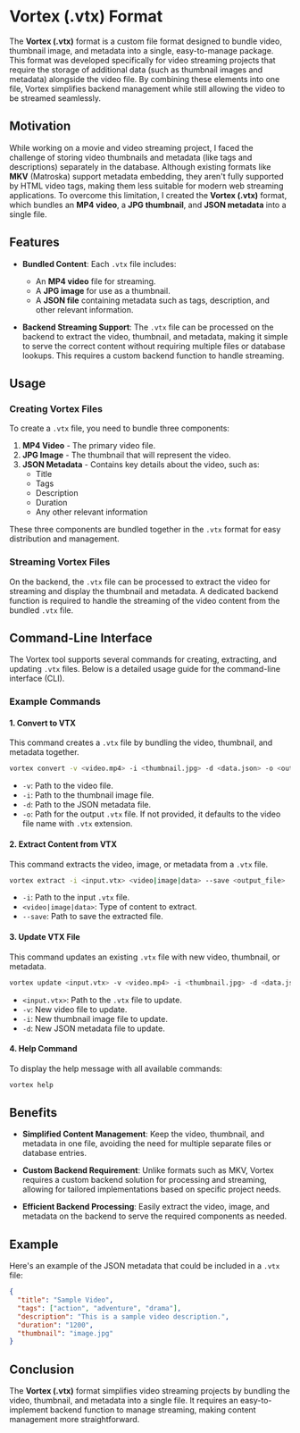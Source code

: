 # Vortex (.vtx) Format

The **Vortex (.vtx)** format is a custom file format designed to bundle video, thumbnail image, and metadata into a single, easy-to-manage package. This format was developed specifically for video streaming projects that require the storage of additional data (such as thumbnail images and metadata) alongside the video file. By combining these elements into one file, Vortex simplifies backend management while still allowing the video to be streamed seamlessly.

## Motivation

While working on a movie and video streaming project, I faced the challenge of storing video thumbnails and metadata (like tags and descriptions) separately in the database. Although existing formats like **MKV** (Matroska) support metadata embedding, they aren't fully supported by HTML video tags, making them less suitable for modern web streaming applications. To overcome this limitation, I created the **Vortex (.vtx)** format, which bundles an **MP4 video**, a **JPG thumbnail**, and **JSON metadata** into a single file.

## Features

- **Bundled Content**: Each `.vtx` file includes:
  - An **MP4 video** file for streaming.
  - A **JPG image** for use as a thumbnail.
  - A **JSON file** containing metadata such as tags, description, and other relevant information.
  
- **Backend Streaming Support**: The `.vtx` file can be processed on the backend to extract the video, thumbnail, and metadata, making it simple to serve the correct content without requiring multiple files or database lookups. This requires a custom backend function to handle streaming.

## Usage

### Creating Vortex Files

To create a `.vtx` file, you need to bundle three components:

1. **MP4 Video** - The primary video file.
2. **JPG Image** - The thumbnail that will represent the video.
3. **JSON Metadata** - Contains key details about the video, such as:
   - Title
   - Tags
   - Description
   - Duration
   - Any other relevant information

These three components are bundled together in the `.vtx` format for easy distribution and management.

### Streaming Vortex Files

On the backend, the `.vtx` file can be processed to extract the video for streaming and display the thumbnail and metadata. A dedicated backend function is required to handle the streaming of the video content from the bundled `.vtx` file.

## Command-Line Interface

The Vortex tool supports several commands for creating, extracting, and updating `.vtx` files. Below is a detailed usage guide for the command-line interface (CLI).

### Example Commands

#### 1. Convert to VTX

This command creates a `.vtx` file by bundling the video, thumbnail, and metadata together.

```bash
vortex convert -v <video.mp4> -i <thumbnail.jpg> -d <data.json> -o <output.vtx>
```

- `-v`: Path to the video file.
- `-i`: Path to the thumbnail image file.
- `-d`: Path to the JSON metadata file.
- `-o`: Path for the output `.vtx` file. If not provided, it defaults to the video file name with `.vtx` extension.

#### 2. Extract Content from VTX

This command extracts the video, image, or metadata from a `.vtx` file.

```bash
vortex extract -i <input.vtx> <video|image|data> --save <output_file>
```

- `-i`: Path to the input `.vtx` file.
- `<video|image|data>`: Type of content to extract.
- `--save`: Path to save the extracted file.

#### 3. Update VTX File

This command updates an existing `.vtx` file with new video, thumbnail, or metadata.

```bash
vortex update <input.vtx> -v <video.mp4> -i <thumbnail.jpg> -d <data.json>
```

- `<input.vtx>`: Path to the `.vtx` file to update.
- `-v`: New video file to update.
- `-i`: New thumbnail image file to update.
- `-d`: New JSON metadata file to update.

#### 4. Help Command

To display the help message with all available commands:

```bash
vortex help
```

## Benefits

- **Simplified Content Management**: Keep the video, thumbnail, and metadata in one file, avoiding the need for multiple separate files or database entries.
  
- **Custom Backend Requirement**: Unlike formats such as MKV, Vortex requires a custom backend solution for processing and streaming, allowing for tailored implementations based on specific project needs.

- **Efficient Backend Processing**: Easily extract the video, image, and metadata on the backend to serve the required components as needed.

## Example

Here's an example of the JSON metadata that could be included in a `.vtx` file:

```json
{
  "title": "Sample Video",
  "tags": ["action", "adventure", "drama"],
  "description": "This is a sample video description.",
  "duration": "1200",
  "thumbnail": "image.jpg"
}
```

## Conclusion

The **Vortex (.vtx)** format simplifies video streaming projects by bundling the video, thumbnail, and metadata into a single file. It requires an easy-to-implement backend function to manage streaming, making content management more straightforward.
